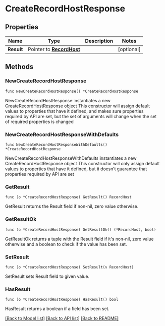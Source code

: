 # CreateRecordHostResponse

## Properties

Name | Type | Description | Notes
------------ | ------------- | ------------- | -------------
**Result** | Pointer to [**RecordHost**](RecordHost.md) |  | [optional] 

## Methods

### NewCreateRecordHostResponse

`func NewCreateRecordHostResponse() *CreateRecordHostResponse`

NewCreateRecordHostResponse instantiates a new CreateRecordHostResponse object
This constructor will assign default values to properties that have it defined,
and makes sure properties required by API are set, but the set of arguments
will change when the set of required properties is changed

### NewCreateRecordHostResponseWithDefaults

`func NewCreateRecordHostResponseWithDefaults() *CreateRecordHostResponse`

NewCreateRecordHostResponseWithDefaults instantiates a new CreateRecordHostResponse object
This constructor will only assign default values to properties that have it defined,
but it doesn't guarantee that properties required by API are set

### GetResult

`func (o *CreateRecordHostResponse) GetResult() RecordHost`

GetResult returns the Result field if non-nil, zero value otherwise.

### GetResultOk

`func (o *CreateRecordHostResponse) GetResultOk() (*RecordHost, bool)`

GetResultOk returns a tuple with the Result field if it's non-nil, zero value otherwise
and a boolean to check if the value has been set.

### SetResult

`func (o *CreateRecordHostResponse) SetResult(v RecordHost)`

SetResult sets Result field to given value.

### HasResult

`func (o *CreateRecordHostResponse) HasResult() bool`

HasResult returns a boolean if a field has been set.


[[Back to Model list]](../README.md#documentation-for-models) [[Back to API list]](../README.md#documentation-for-api-endpoints) [[Back to README]](../README.md)


